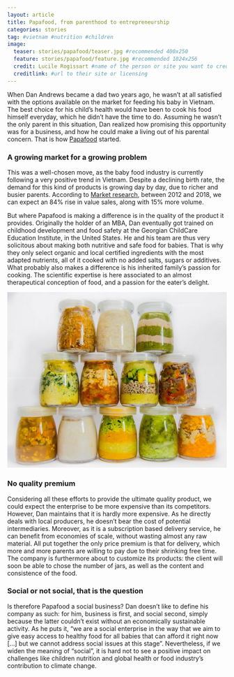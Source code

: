 ```yaml
---
layout: article
title: Papafood, from parenthood to entrepreneurship
categories: stories
tag: #vietnam #nutrition #children
image:
  teaser: stories/papafood/teaser.jpg #recommended 400x250
  feature: stories/papafood/feature.jpg #recommended 1024x256
  credit: Lucile Rogissart #name of the person or site you want to credit
  creditlink: #url to their site or licensing
---
```


When Dan Andrews became a dad two years ago, he wasn’t at all satisfied with the options available on the market for feeding his baby in Vietnam. The best choice for his child’s health would have been to cook his food himself everyday, which he didn’t have the time to do. Assuming he wasn’t the only parent in this situation, Dan realized how promising this opportunity was for a business, and how he could make a living out of his parental concern. That is how [Papafood](http://papafood.net/en/) started.

<h3>A growing market for a growing problem</h3>

This was a well-chosen move, as the baby food industry is currently following a very positive trend in Vietnam. Despite a declining birth rate, the demand for this kind of products is growing day by day, due to richer and busier parents. According to [Market research](http://www.rnrmarketresearch.com/baby-food-vietnam-market-report.html), between 2012 and 2018, we can expect an 84% rise in value sales, along with 15% more volume.

But where Papafood is making a difference is in the quality of the product it provides. Originally the holder of an MBA, Dan eventually got trained on childhood development and food safety at the Georgian ChildCare Education Institute, in the United States. He and his team are thus very solicitous about making both nutritive and safe food for babies. That is why they only select organic and local certified ingredients with the most adapted nutrients, all of it cooked with no added salts, sugars or additives. What probably also makes a difference is his inherited family’s passion for cooking. The scientific expertise is here associated to an almost therapeutical conception of food, and a passion for the eater’s delight.

<img src="/images/stories/papafood/jars.jpg">

<h3>No quality premium</h3>

Considering all these efforts to provide the ultimate quality product, we could expect the enterprise to be more expensive than its competitors. However, Dan maintains that it is hardly more expensive. As he directly deals with local producers, he doesn’t bear the cost of potential intermediaries. Moreover, as it is a subscription based delivery service, he can benefit from economies of scale, without wasting almost any raw material. All put together the only price premium is that for delivery, which more and more parents are willing to pay due to their shrinking free time. The company is furthermore about to customize its products: the client will soon be able to chose the number of jars, as well as the content and consistence of the food.

<h3>Social or not social, that is the question</h3>

Is therefore Papafood a social business? Dan doesn’t like to define his company as such: for him, business is first, and social second, simply because the latter couldn’t exist without an economically sustainable activity. As he puts it, “we are a social enterprise in the way that we aim to give easy access to healthy food for all babies that can afford it right now [...] but we cannot address social issues at this stage”. Nevertheless, if we widen the meaning of “social”, it is hard not to see a positive impact on challenges like children nutrition and global health or food industry’s contribution to climate change. 
